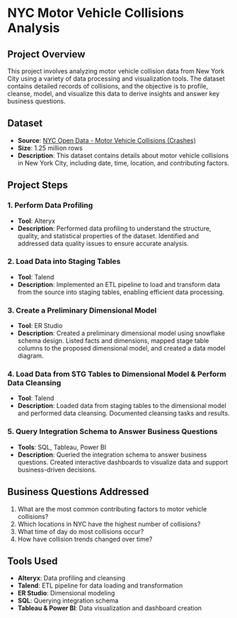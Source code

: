 # NYC Motor Vehicle Collisions Analysis


## Project Overview

This project involves analyzing motor vehicle collision data from New York City using a variety of data processing and visualization tools. The dataset contains detailed records of collisions, and the objective is to profile, cleanse, model, and visualize this data to derive insights and answer key business questions.

## Dataset

- **Source**: [NYC Open Data - Motor Vehicle Collisions (Crashes)](https://data.cityofnewyork.us/Public-Safety/Motor-Vehicle-Collisions-Crashes/h9gi-nx95/about_data)
- **Size**: 1.25 million rows
- **Description**: This dataset contains details about motor vehicle collisions in New York City, including date, time, location, and contributing factors.

## Project Steps

### 1. Perform Data Profiling
- **Tool**: Alteryx
- **Description**: Performed data profiling to understand the structure, quality, and statistical properties of the dataset. Identified and addressed data quality issues to ensure accurate analysis.

### 2. Load Data into Staging Tables
- **Tool**: Talend
- **Description**: Implemented an ETL pipeline to load and transform data from the source into staging tables, enabling efficient data processing.

### 3. Create a Preliminary Dimensional Model
- **Tool**: ER Studio
- **Description**: Created a preliminary dimensional model using snowflake schema design. Listed facts and dimensions, mapped stage table columns to the proposed dimensional model, and created a data model diagram.

### 4. Load Data from STG Tables to Dimensional Model & Perform Data Cleansing
- **Tool**: Talend
- **Description**: Loaded data from staging tables to the dimensional model and performed data cleansing. Documented cleansing tasks and results.

### 5. Query Integration Schema to Answer Business Questions
- **Tools**: SQL, Tableau, Power BI
- **Description**: Queried the integration schema to answer business questions. Created interactive dashboards to visualize data and support business-driven decisions.

## Business Questions Addressed

1. What are the most common contributing factors to motor vehicle collisions?
2. Which locations in NYC have the highest number of collisions?
3. What time of day do most collisions occur?
4. How have collision trends changed over time?

## Tools Used

- **Alteryx**: Data profiling and cleansing
- **Talend**: ETL pipeline for data loading and transformation
- **ER Studio**: Dimensional modeling
- **SQL**: Querying integration schema
- **Tableau & Power BI**: Data visualization and dashboard creation
